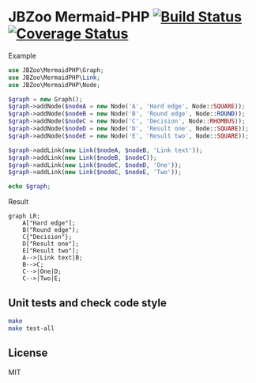 # JBZoo Mermaid-PHP  [![Build Status](https://travis-ci.org/JBZoo/mermaid-php.svg?branch=master)](https://travis-ci.org/JBZoo/mermaid-php) [![Coverage Status](https://coveralls.io/repos/github/JBZoo/mermaid-php/badge.svg?branch=master)](https://coveralls.io/github/JBZoo/mermaid-php?branch=master)

Example

```php
use JBZoo\MermaidPHP\Graph;
use JBZoo\MermaidPHP\Link;
use JBZoo\MermaidPHP\Node;

$graph = new Graph();
$graph->addNode($nodeA = new Node('A', 'Hard edge', Node::SQUARE));
$graph->addNode($nodeB = new Node('B', 'Round edge', Node::ROUND));
$graph->addNode($nodeC = new Node('C', 'Decision', Node::RHOMBUS));
$graph->addNode($nodeD = new Node('D', 'Result one', Node::SQUARE));
$graph->addNode($nodeE = new Node('E', 'Result two', Node::SQUARE));

$graph->addLink(new Link($nodeA, $nodeB, 'Link text'));
$graph->addLink(new Link($nodeB, $nodeC));
$graph->addLink(new Link($nodeC, $nodeD, 'One'));
$graph->addLink(new Link($nodeC, $nodeE, 'Two'));

echo $graph;
```

Result
```
graph LR;
    A["Hard edge"];
    B("Round edge");
    C{"Decision"};
    D["Result one"];
    E["Result two"];
    A-->|Link text|B;
    B-->C;
    C-->|One|D;
    C-->|Two|E;
```


## Unit tests and check code style
```sh
make
make test-all
```


## License

MIT
